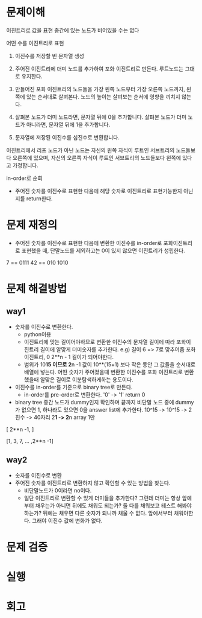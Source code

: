 # 문제이해
이진트리로 값을 표현 
중간에 있는 노드가 비어있을 수는 없다

어떤 수를 이진트리로 표현 
1. 이진수를 저장할 빈 문자열 생성
2. 주어진 이진트리에 더미 노드를 추가하여 포화 이진트리로 만든다. 루트노드는 그대로 유지한다.
3. 만들어진 포화 이진트리의 노드들을 가장 왼쪽 노드부터 가장 오른쪽 노드까지, 왼쪽에 있는 순서대로 살펴본다. 노드의 높이는 살펴보는 순서에 영향을 끼치지 않는다.

4. 살펴본 노드가 더미 노드라면, 문자열 뒤에 0을 추가합니다. 살펴본 노드가 더미 노드가 아니라면, 문자열 뒤에 1을 추가합니다.
5. 문자열에 저장된 이진수를 십진수로 변환합니다.

이진트리에서 리프 노드가 아닌 노드는 자신의 왼쪽 자식이 루트인 서브트리의 노드들보다 오른쪽에 있으며, 자신의 오른쪽 자식이 루트인 서브트리의 노드들보다 왼쪽에 있다고 가정합니다.

in-order로 순회
- 주어진 숫자를 이진수로 표현한 다음에 해당 숫자로 이진트리로 표현가능한지 아닌지를 return한다.

# 문제 재정의

- 주어진 숫자를 이진수로 표현한 다음에 
변환한 이진수를 in-order로 포화이진트리로 표현했을 때,
단말노드를 제외하고는 0이 있지 않으면 이진트리가 성립한다.

7 == 0111
42 == 010 1010

# 문제 해결방법
## way1
- 숫자를 이진수로 변환한다.
    - python이용
    - 이진트리에 맞는 길이어야하므로 
      변환한 이진수의 문자열 길이에 따라 
      포화이진트리 길이에 알맞게 더미숫자를 추가한다.
      e.g) 길이 6 => 7로 맞추어줌
        포화이진트리, 0
           2**n - 1 길이가 되어야한다.
    - 범위가 10**15 이므로 
    2**n -1 값이 10**(15+1) 보다 작은 동안 그 값들을 순서대로 배열에 넣는다.
    어떤 숫자가 주어졌을때 변환한 이진수를 포화 이진트리로 변환했을때 알맞은 길이로  이분탐색하게하는 용도이다.
- 이진수를 in-order를 기준으로 binary tree로 만든다.
    - in-order를 pre-order로 변환한다. 
    '0' -> '1'
    return 0
- binary tree 중간 노드가 dummy인지 확인하며 끝까지 비단말 노드 중에 dummy가 없으면 1, 하나라도 있으면 0을 answer list에 추가한다.
10^15 ->  10^15 -> 2진수 -> 40자리
2**1 -> 2**n 
array 1만 


[ 2**n -1, ]

[1, 3, 7, ... ,2**n -1]

<!-- ㅓ18,446,744,073,709,551,615 -->
<!-- 12,345,678,901,234,567,890 -->

## way2
- 숫자를 이진수로 변환
- 주어진 숫자를 이진트리로 변환하지 않고 확인할 수 있는 방법을 찾는다.
    - 비단말노드가 0이라면 no이다.
    - 일단 이진트리로 변환할 수 있게 더미들을 추가한다?
    그런데 더미는 항상 앞에부터 채우는가 아니면 뒤에도 채워도 되는가?
    둘 다를 채워보고 테스트 해봐야하는가?
    뒤에는 채우면 다른 숫자가 되니까 채울 수 없다.
    앞에서부터 채워야한다. 그래야 이진수 값에 변화가 없다.

# 문제 검증



# 실행



# 회고 




